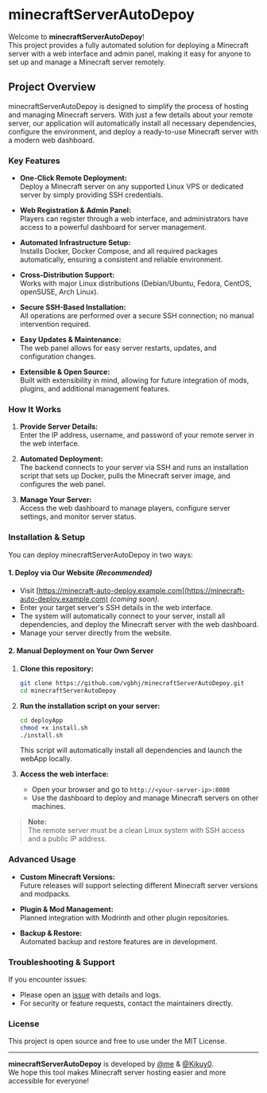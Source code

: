 # minecraftServerAutoDepoy

Welcome to **minecraftServerAutoDepoy**!  
This project provides a fully automated solution for deploying a Minecraft server with a web interface and admin panel, making it easy for anyone to set up and manage a Minecraft server remotely.

## Project Overview

minecraftServerAutoDepoy is designed to simplify the process of hosting and managing Minecraft servers. With just a few details about your remote server, our application will automatically install all necessary dependencies, configure the environment, and deploy a ready-to-use Minecraft server with a modern web dashboard.

### Key Features

- **One-Click Remote Deployment:**  
  Deploy a Minecraft server on any supported Linux VPS or dedicated server by simply providing SSH credentials.

- **Web Registration & Admin Panel:**  
  Players can register through a web interface, and administrators have access to a powerful dashboard for server management.

- **Automated Infrastructure Setup:**  
  Installs Docker, Docker Compose, and all required packages automatically, ensuring a consistent and reliable environment.

- **Cross-Distribution Support:**  
  Works with major Linux distributions (Debian/Ubuntu, Fedora, CentOS, openSUSE, Arch Linux).

- **Secure SSH-Based Installation:**  
  All operations are performed over a secure SSH connection; no manual intervention required.

- **Easy Updates & Maintenance:**  
  The web panel allows for easy server restarts, updates, and configuration changes.

- **Extensible & Open Source:**  
  Built with extensibility in mind, allowing for future integration of mods, plugins, and additional management features.

### How It Works

1. **Provide Server Details:**  
   Enter the IP address, username, and password of your remote server in the web interface.

2. **Automated Deployment:**  
   The backend connects to your server via SSH and runs an installation script that sets up Docker, pulls the Minecraft server image, and configures the web panel.

3. **Manage Your Server:**  
   Access the web dashboard to manage players, configure server settings, and monitor server status.

### Installation & Setup

You can deploy minecraftServerAutoDepoy in two ways:

#### 1. Deploy via Our Website *(Recommended)*

- Visit [https://minecraft-auto-deploy.example.com](https://minecraft-auto-deploy.example.com) *(coming soon)*.
- Enter your target server's SSH details in the web interface.
- The system will automatically connect to your server, install all dependencies, and deploy the Minecraft server with the web dashboard.
- Manage your server directly from the website.

#### 2. Manual Deployment on Your Own Server

1. **Clone this repository:**
   ```sh
   git clone https://github.com/vgbhj/minecraftServerAutoDepoy.git
   cd minecraftServerAutoDepoy
   ```

2. **Run the installation script on your server:**
   ```sh
   cd deployApp
   chmod +x install.sh
   ./install.sh
   ```

   This script will automatically install all dependencies and launch the webApp locally.

3. **Access the web interface:**
   - Open your browser and go to `http://<your-server-ip>:8080`
   - Use the dashboard to deploy and manage Minecraft servers on other machines.

> **Note:**  
> The remote server must be a clean Linux system with SSH access and a public IP address.

### Advanced Usage

- **Custom Minecraft Versions:**  
  Future releases will support selecting different Minecraft server versions and modpacks.

- **Plugin & Mod Management:**  
  Planned integration with Modrinth and other plugin repositories.

- **Backup & Restore:**  
  Automated backup and restore features are in development.

### Troubleshooting & Support

If you encounter issues:

- Please open an [issue](https://github.com/vgbhj/minecraftServerAutoDepoy/issues) with details and logs.
- For security or feature requests, contact the maintainers directly.

### License

This project is open source and free to use under the MIT License.

---

**minecraftServerAutoDepoy** is developed by [@me](https://github.com/vgbhj) & [@Kikuy0](https://github.com/Kikuy0).  
We hope this tool makes Minecraft server hosting easier and more accessible for everyone!